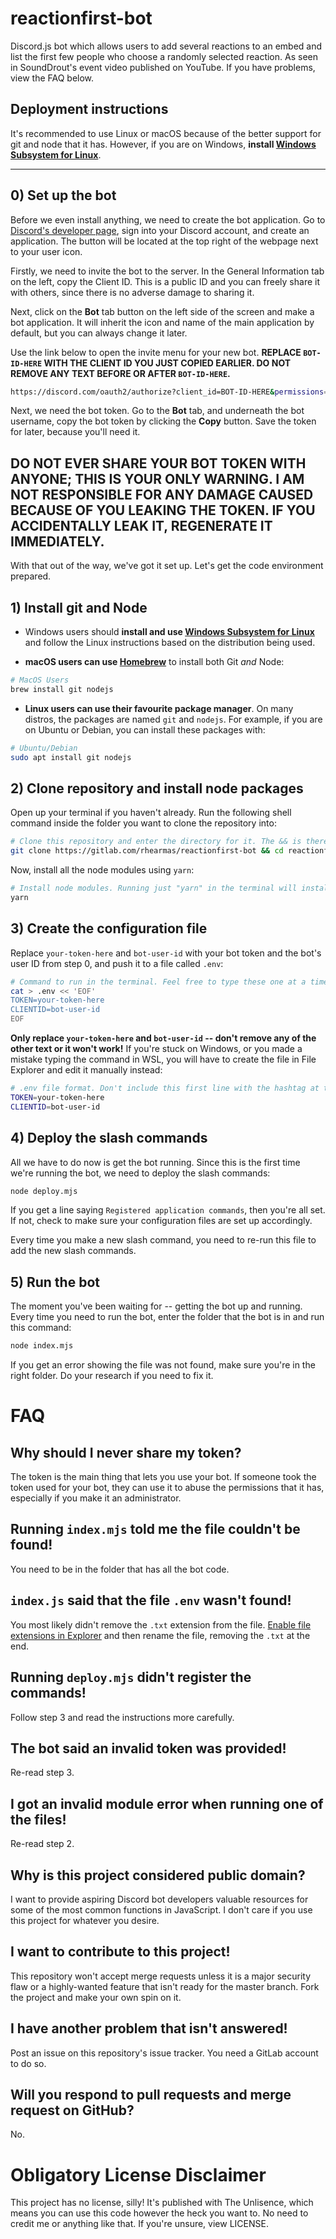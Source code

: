 # reactionfirst-bot

Discord.js bot which allows users to add several reactions to an embed and list the first few people who choose a randomly selected reaction. As seen in SoundDrout's event video published on YouTube. If you have problems, view the FAQ below.

## Deployment instructions

It's recommended to use Linux or macOS because of the better support for git and node that it has. However, if you are on Windows, **install [Windows Subsystem for Linux](https://docs.microsoft.com/en-us/windows/wsl/install)**.

---

## 0) Set up the bot

Before we even install anything, we need to create the bot application. Go to [Discord's developer page](https://discord.com/developers), sign into your Discord account, and create an application. The button will be located at the top right of the webpage next to your user icon.

Firstly, we need to invite the bot to the server. In the General Information tab on the left, copy the Client ID. This is a public ID and you can freely share it with others, since there is no adverse damage to sharing it.

Next, click on the **Bot** tab button on the left side of the screen and make a bot application. It will inherit the icon and name of the main application by default, but you can always change it later.

Use the link below to open the invite menu for your new bot. **REPLACE `BOT-ID-HERE` WITH THE CLIENT ID YOU JUST COPIED EARLIER. DO NOT REMOVE ANY TEXT BEFORE OR AFTER `BOT-ID-HERE`.**

```sh
https://discord.com/oauth2/authorize?client_id=BOT-ID-HERE&permissions=274878196800&scope=applications.commands%20bot
```

Next, we need the bot token. Go to the **Bot** tab, and underneath the bot username, copy the bot token by clicking the **Copy** button. Save the token for later, because you'll need it.

## **DO NOT EVER SHARE YOUR BOT TOKEN WITH ANYONE; THIS IS YOUR ONLY WARNING. I AM NOT RESPONSIBLE FOR ANY DAMAGE CAUSED BECAUSE OF YOU LEAKING THE TOKEN. IF YOU ACCIDENTALLY LEAK IT, REGENERATE IT IMMEDIATELY.**

With that out of the way, we've got it set up. Let's get the code environment prepared.

## 1) Install git and Node

-   Windows users should **install and use [Windows Subsystem for Linux](https://docs.microsoft.com/en-us/windows/wsl/install)** and follow the Linux instructions based on the distribution being used.

-   **macOS users can use [Homebrew](https://brew.sh)** to install both Git _and_ Node:

```sh
# MacOS Users
brew install git nodejs
```

-   **Linux users can use their favourite package manager**. On many distros, the packages are named `git` and `nodejs`. For example, if you are on Ubuntu or Debian, you can install these packages with:

```sh
# Ubuntu/Debian
sudo apt install git nodejs
```

## 2) Clone repository and install node packages

Open up your terminal if you haven't already. Run the following shell command inside the folder you want to clone the repository into:

```sh
# Clone this repository and enter the directory for it. The && is there to prevent you from entering a nonexistent directory in case the clone fails.
git clone https://gitlab.com/rhearmas/reactionfirst-bot && cd reactionfirst-bot
```

Now, install all the node modules using `yarn`:

```sh
# Install node modules. Running just "yarn" in the terminal will install all necessary packages if a "package.json" file exists, in which case it does.
yarn
```

## 3) Create the configuration file

Replace `your-token-here` and `bot-user-id` with your bot token and the bot's user ID from step 0, and push it to a file called `.env`:

```sh
# Command to run in the terminal. Feel free to type these one at a time.
cat > .env << 'EOF'
TOKEN=your-token-here
CLIENTID=bot-user-id
EOF
```

**Only replace `your-token-here` and `bot-user-id` -- don't remove any of the other text or it won't work!** If you're stuck on Windows, or you made a mistake typing the command in WSL, you will have to create the file in File Explorer and edit it manually instead:

```sh
# .env file format. Don't include this first line with the hashtag at the start of it.
TOKEN=your-token-here
CLIENTID=bot-user-id
```

## 4) Deploy the slash commands

All we have to do now is get the bot running. Since this is the first time we're running the bot, we need to deploy the slash commands:

```sh
node deploy.mjs
```

If you get a line saying `Registered application commands`, then you're all set. If not, check to make sure your configuration files are set up accordingly.

Every time you make a new slash command, you need to re-run this file to add the new slash commands.

## 5) Run the bot

The moment you've been waiting for -- getting the bot up and running. Every time you need to run the bot, enter the folder that the bot is in and run this command:

```sh
node index.mjs
```

If you get an error showing the file was not found, make sure you're in the right folder. Do your research if you need to fix it.

# FAQ

## Why should I never share my token?

The token is the main thing that lets you use your bot. If someone took the token used for your bot, they can use it to abuse the permissions that it has, especially if you make it an administrator.

## Running `index.mjs` told me the file couldn't be found!

You need to be in the folder that has all the bot code.

## `index.js` said that the file `.env` wasn't found!

You most likely didn't remove the `.txt` extension from the file. [Enable file extensions in Explorer](https://www.howtogeek.com/205086/beginner-how-to-make-windows-show-file-extensions/) and then rename the file, removing the `.txt` at the end.

## Running `deploy.mjs` didn't register the commands!

Follow step 3 and read the instructions more carefully.

## The bot said an invalid token was provided!

Re-read step 3.

## I got an invalid module error when running one of the files!

Re-read step 2.

## Why is this project considered public domain?

I want to provide aspiring Discord bot developers valuable resources for some of the most common functions in JavaScript. I don't care if you use this project for whatever you desire.

## I want to contribute to this project!

This repository won't accept merge requests unless it is a major security flaw or a highly-wanted feature that isn't ready for the master branch. Fork the project and make your own spin on it.

## I have another problem that isn't answered!

Post an issue on this repository's issue tracker. You need a GitLab account to do so.

## Will you respond to pull requests and merge request on GitHub?

No.

# Obligatory License Disclaimer

This project has no license, silly! It's published with The Unlisence, which means you can use this code however the heck you want to. No need to credit me or anything like that. If you're unsure, view LICENSE.
